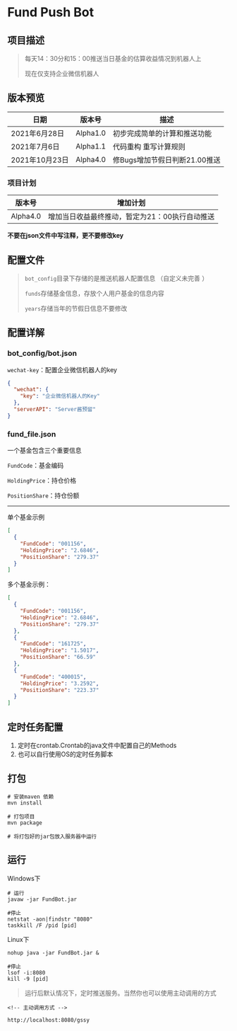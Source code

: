 # Fund Push Bot

## 项目描述

> 每天14：30分和15：00推送当日基金的估算收益情况到机器人上
>
>现在仅支持企业微信机器人

## 版本预览

| 日期          | 版本号   | 描述                                                         |
| ------------- | -------- | ------------------------------------------------------------ |
| 2021年6月28日 | Alpha1.0 | 初步完成简单的计算和推送功能                                 |
|2021年7月6日   | Alpha1.1 | 代码重构 重写计算规则|
|2021年10月23日  |Alpha4.0|修Bugs增加节假日判断21.00推送|

### 项目计划

| 版本号   | 增加计划                                       |
| -------- | ---------------------------------------------- |
| Alpha4.0 | 增加当日收益最终推动，暂定为21：00执行自动推送 |

**不要在json文件中写注释，更不要修改key**

## 配置文件

> `bot_config`目录下存储的是推送机器人配置信息 （自定义未完善 ）
>
>`funds`存储基金信息，存放个人用户基金的信息内容
>
> `years`存储当年的节假日信息不要修改

## 配置详解

### bot_config/bot.json

`wechat-key`：配置企业微信机器人的key

```json
{
  "wechat": {
    "key": "企业微信机器人的Key"
  },
  "serverAPI": "Server酱预留"
}

```

### fund_file.json

一个基金包含三个重要信息

`FundCode`：基金编码

`HoldingPrice`：持仓价格

`PositionShare`：持仓份额

---



单个基金示例

```json
[
  {
    "FundCode": "001156",
    "HoldingPrice": "2.6846",
    "PositionShare": "279.37"
  }
]
```

多个基金示例：

```json
[
  {
    "FundCode": "001156",
    "HoldingPrice": "2.6846",
    "PositionShare": "279.37"
  },
  {
    "FundCode": "161725",
    "HoldingPrice": "1.5017",
    "PositionShare": "66.59"
  },
  {
    "FundCode": "400015",
    "HoldingPrice": "3.2592",
    "PositionShare": "223.37"
  }
]
```

## 定时任务配置

1. 定时在crontab.Crontab的java文件中配置自己的Methods
2. 也可以自行使用OS的定时任务脚本

## 打包

```shell
# 安装maven 依赖
mvn install 

# 打包项目
mvn package

# 将打包好的jar包放入服务器中运行
```

## 运行

Windows下

```shell
# 运行
javaw -jar FundBot.jar

#停止
netstat -aon|findstr "8080"
taskkill /F /pid [pid]
```

Linux下

```shell
nohup java -jar FundBot.jar &

#停止
lsof -i:8080
kill -9 [pid]
```

>
>
>运行后默认情况下，定时推送服务。当然你也可以使用主动调用的方式

```http
<!-- 主动调用方式 -->

http://localhost:8080/gssy
```


